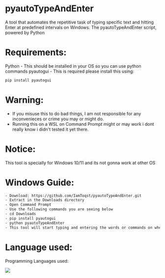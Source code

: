 # pyautoTypeAndEnter
A tool that automates the repetitive task of typing specific text and hitting Enter at predefined intervals on Windows. The pyautoTypeAndEnter script, powered by Python
# Requirements:
Python - This should be installed in your OS so you can use python commands
pyautogui - This is required please install this using:
```bash
pip install pyautogui
```
# Warning:
- If you misuse this to do bad things, I am not responsible for any inconvenieces or crime you may or might do.
- Running this on a WSL on Command Prompt might or may work i dont really know i didn't tested it yet there.
# Notice:
This tool is specially for Windows 10/11 and its not gonna work at other OS
# Windows Guide:
```bash
- Download: https://github.com/IamToqst/pyautoTypeAndEnter.git
- Extract in the Downloads directory
- Open Command Prompt
- Use the following commands you are seeing below
- cd Downloads
- pip install pyautogui
- python pyautoTypeAndEnter
- This tool will start typing and entering the words or commands on when you try to type so before running this make sure to make your search bar ready or your ssh 
```
# Language used:
Programming Languages used:

<img src="https://img.shields.io/badge/Python-14354C?style=for-the-badge&logo=python&logoColor=wh">
